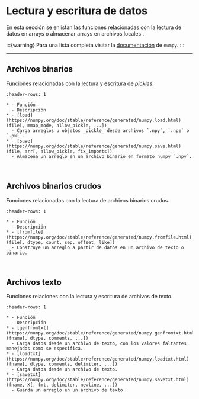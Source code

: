 # Lectura y escritura de datos

En esta sección se enlistan las funciones relacionadas con la lectura de datos en arrays o almacenar arrays en archivos locales .

:::{warning}
Para una lista completa visitar la [documentación](https://numpy.org/doc/stable/reference/routines.io.html#input-and-output) de `numpy`.
:::

---
## Archivos binarios

Funciones relacionadas con la lectura y escritura de _pickles_. 

```{list-table}
:header-rows: 1

* - Función
  - Descripción
* - [load](https://numpy.org/doc/stable/reference/generated/numpy.load.html)(file[, mmap_mode, allow_pickle, ...])
  - Carga arreglos u objetos _pickle_ desde archivos `.npy`, `.npz` o `.pkl`.
* - [save](https://numpy.org/doc/stable/reference/generated/numpy.save.html)(file, arr[, allow_pickle, fix_imports])
  - Almacena un arreglo en un archivo binario en formato numpy `.npy`.
```

<br>

## Archivos binarios crudos

Funciones relacionadas con la lectura de archivos binarios crudos. 

```{list-table}
:header-rows: 1

* - Función
  - Descripción
* - [fromfile](https://numpy.org/doc/stable/reference/generated/numpy.fromfile.html)(file[, dtype, count, sep, offset, like])
  - Construye un arreglo a partir de datos en un archivo de texto o binario.
```

<br>

## Archivos texto

Funciones relaciones con la lectura y escritura de archivos de texto. 

```{list-table}
:header-rows: 1

* - Función
  - Descripción
* - [genfromtxt](https://numpy.org/doc/stable/reference/generated/numpy.genfromtxt.html)(fname[, dtype, comments, ...])
  - Carga datos desde un archivo de texto, con los valores faltantes manejados como se especifica.
* - [loadtxt](https://numpy.org/doc/stable/reference/generated/numpy.loadtxt.html)(fname[, dtype, comments, delimiter, ...])
  - Carga datos desde un archivo de texto.
* - [savetxt](https://numpy.org/doc/stable/reference/generated/numpy.savetxt.html)(fname, X[, fmt, delimiter, newline, ...])
  - Guarda un arreglo en un archivo de texto.
```

<br>
